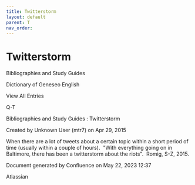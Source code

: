 ```yaml
---
title: Twitterstorm
layout: default
parent: T
nav_order:
---
```


# Twitterstorm

Bibliographies and Study Guides

Dictionary of Geneseo English

View All Entries

Q-T

Bibliographies and Study Guides : Twitterstorm

Created by  Unknown User (mtr7) on Apr 29, 2015

When there are a lot of tweets about a certain topic within a short period of time (usually within a couple of hours).  &quot;With everything going on in Baltimore, there has been a twitterstorm about the riots&quot;.  Romig, S-Z, 2015.

Document generated by Confluence on May 22, 2023 12:37

Atlassian
